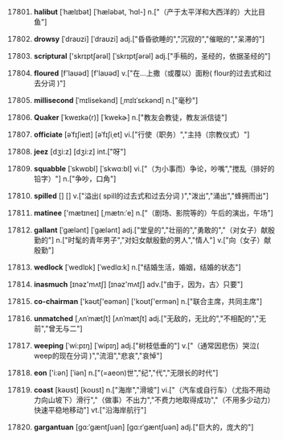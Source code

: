 17801. **halibut**
[ˈhælɪbət]  [ˈhæləbət, ˈhɑl-]
n.["（产于太平洋和大西洋的）大比目鱼"]  

17802. **drowsy**
[ˈdraʊzi]  [ˈdraʊzi]
adj.["昏昏欲睡的","沉寂的","催眠的","呆滞的"]  

17803. **scriptural**
['skrɪptʃərəl]  [ˈskrɪptʃərəl]
adj.["手稿的，圣经的，依据圣经的"]  

17804. **floured**
[f'laʊəd]  [f'laʊəd]
v.["在…上撒（或覆以）面粉( flour的过去式和过去分词 )"]  

17805. **millisecond**
[ˈmɪlisekənd]  [ˌmɪlɪˈsɛkənd]
n.["毫秒"]  

17806. **Quaker**
[ˈkweɪkə(r)]  [ˈkwekɚ]
n.["教友会教徒，教友派信徒"]  

17807. **officiate**
[əˈfɪʃieɪt]  [əˈfɪʃiˌet]
vi.["行使（职务）","主持（宗教仪式）"]  

17808. **jeez**
[dʒi:z]  [dʒi:z]
int.["呀"]  

17809. **squabble**
[ˈskwɒbl]  [ˈskwɑ:bl]
vi.["（为小事而）争论，吵嘴","搅乱（排好的铅字）"]  n.["争吵，口角"]  

17810. **spilled**
[]  []
v.["溢出( spill的过去式和过去分词 )","泼出","涌出","蜂拥而出"]  

17811. **matinee**
['mætɪneɪ]  [ˌmætn:ˈe]
n.["（剧场、影院等的）午后的演出，午场"]  

17812. **gallant**
[ˈgælənt]  [ˈɡælənt]
adj.["堂皇的","壮丽的","勇敢的","（对女子）献殷勤的"]  n.["时髦的青年男子","对妇女献殷勤的男人","情人"]  v.["向（女子）献殷勤"]  

17813. **wedlock**
[ˈwedlɒk]  [ˈwedlɑ:k]
n.["结婚生活，婚姻，结婚的状态"]  

17814. **inasmuch**
[ɪnəz'mʌtʃ]  [ɪnəz'mʌtʃ]
adv.["由于，因为，古〉只要"]  

17815. **co-chairman**
['kəʊtʃ'eəmən]  ['koʊtʃ'ermən]
n.["联合主席，共同主席"]  

17816. **unmatched**
[ˌʌnˈmætʃt]  [ʌnˈmætʃt]
adj.["无敌的，无比的","不相配的","无前","曾无与二"]  

17817. **weeping**
[ˈwi:pɪŋ]  [ˈwipɪŋ]
adj.["树枝低垂的"]  v.["（通常因悲伤）哭泣( weep的现在分词 )","流泪","悲哀","哀悼"]  

17818. **eon**
['i:ən]  [ˈiən]
n.["(=aeon)世","纪","代","无限长的时代"]  

17819. **coast**
[kəʊst]  [koʊst]
n.["海岸","滑坡"]  vi.["（汽车或自行车）（尤指不用动力向山坡下）滑行","（做事）不出力","不费力地取得成功","（不用多少动力）快速平稳地移动"]  vt.["沿海岸航行"]  

17820. **gargantuan**
[gɑ:ˈgæntʃuən]  [gɑ:rˈgæntʃuən]
adj.["巨大的，庞大的"]  


